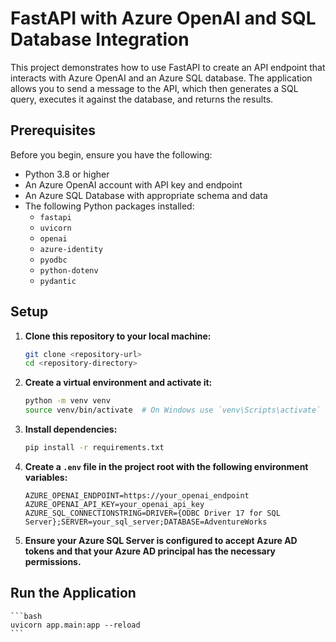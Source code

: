 # FastAPI with Azure OpenAI and SQL Database Integration

This project demonstrates how to use FastAPI to create an API endpoint that interacts with Azure OpenAI and an Azure SQL database. The application allows you to send a message to the API, which then generates a SQL query, executes it against the database, and returns the results.

## Prerequisites

Before you begin, ensure you have the following:

- Python 3.8 or higher
- An Azure OpenAI account with API key and endpoint
- An Azure SQL Database with appropriate schema and data
- The following Python packages installed:
  - `fastapi`
  - `uvicorn`
  - `openai`
  - `azure-identity`
  - `pyodbc`
  - `python-dotenv`
  - `pydantic`

## Setup

1. **Clone this repository to your local machine:**

    ```bash
    git clone <repository-url>
    cd <repository-directory>
    ```

2. **Create a virtual environment and activate it:**

    ```bash
    python -m venv venv
    source venv/bin/activate  # On Windows use `venv\Scripts\activate`
    ```

3. **Install dependencies:**

    ```bash
    pip install -r requirements.txt
    ```

4. **Create a `.env` file in the project root with the following environment variables:**

    ```plaintext
    AZURE_OPENAI_ENDPOINT=https://your_openai_endpoint
    AZURE_OPENAI_API_KEY=your_openai_api_key
    AZURE_SQL_CONNECTIONSTRING=DRIVER={ODBC Driver 17 for SQL Server};SERVER=your_sql_server;DATABASE=AdventureWorks
    ```

5. **Ensure your Azure SQL Server is configured to accept Azure AD tokens and that your Azure AD principal has the necessary permissions.**

## Run the Application

    ```bash
    uvicorn app.main:app --reload
    ```
